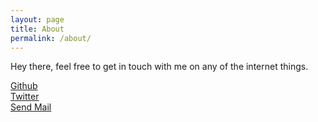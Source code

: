 ```yaml
---
layout: page
title: About
permalink: /about/
---
```


Hey there, feel free to get in touch with me on any of the internet things.

<a href="https://github.com/{{site.github_username}}">Github</a>
<br/>
<a href="https://twitter.com/{{site.twitter_username}}">Twitter</a>
<br/>
<a href="mailto:{{site.email}}">Send Mail</a>

